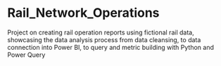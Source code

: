 # Rail_Network_Operations
Project on creating rail operation reports using fictional rail data, showcasing the data analysis process from data cleansing, to data connection into Power BI, to query and metric building with Python and Power Query
